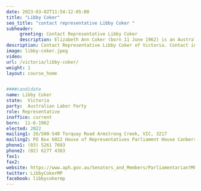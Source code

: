 ```yaml
---
date: 2023-03-02T11:54:12-05:00
title: "Libby Coker"
seo_title: "contact representative Libby Coker "
subheader:
     greeting: Contact Representative Libby Coker
     description: Elizabeth Ann Coker (born 11 June 1962) is an Australian politician. She is a member of the Australian Labor Party (ALP) and has been a member of the House of Representatives since the 2019 federal election, representing the Victorian seat of Corangamite. She previously served as the mayor of the Surf Coast Shire. Coker won the 2022 Australian federal election with a 6.5% swing[1] to the Australian Labor Party (ALP).
description: Contact Representative Libby Coker of Victoria. Contact information for Libby Coker includes email address, phone number, and mailing address.
image: libby-coker.jpeg
video:
url: /victoria/libby-coker/
weight: 1
layout: course_home


####candidate
name: Libby Coker
state:	Victoria
party:	Australian Labor Party
role: Representative
inoffice: current
born:  11-6-1962
elected: 2022
mailing1: 26/500-540 Torquay Road Armstrong Creek, VIC, 3217
mailing2: PO Box 6022 House of Representatives Parliament House Canberra ACT 2600
phone1:	(03) 5261 7683
phone2: (02) 6277 4363
fax1:
fax2:
website: https://www.aph.gov.au/Senators_and_Members/Parliamentarian?MPID=263547
twitter: LibbyCokerMP
facebook: libbycokermp
---
```


